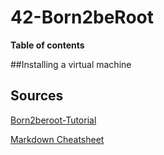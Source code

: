 # 42-Born2beRoot

**Table of contents**


##Installing a virtual machine




## Sources
[Born2beroot-Tutorial](https://github.com/gemartin99/Born2beroot-Tutorial/blob/main/README_EN.md#1--download-the-virtual-machine-iso-)

[Markdown Cheatsheet](https://github.com/adam-p/markdown-here/wiki/Markdown-Cheatsheet#headers)
